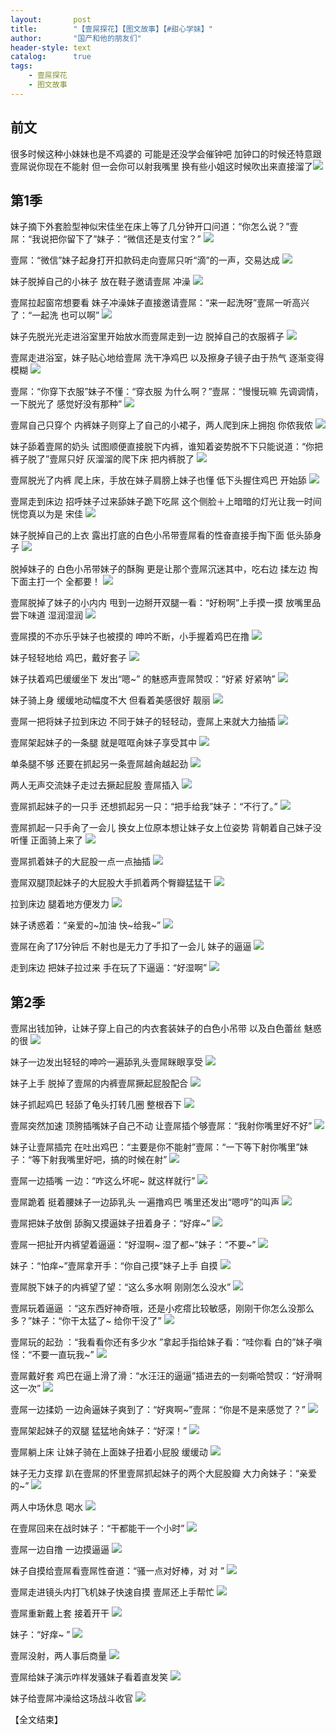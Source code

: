 ```yaml
---
layout:       post
title:        "【壹屌探花】【图文故事】【#甜心学妹】"
author:       "国产和他的朋友们"
header-style: text
catalog:      true
tags:
    - 壹屌探花
    - 图文故事
---
```


## 前文

很多时候这种小妹妹也是不鸡婆的 可能是还没学会催钟吧 加钟口的时候还特意跟壹屌说你现在不能射 但一会你可以射我嘴里 换有些小姐这时候吹出来直接溜了![](https://tju.7pzzv.us/tupian/forum/202501/29/144552lxxcmvme1c1eiave.gif)

## 第1季

妹子摘下外套脸型神似宋佳坐在床上等了几分钟开口问道：“你怎么说？”壹屌：“我说把你留下了”妹子：“微信还是支付宝？”
![](https://tju.7pzzv.us/tupian/forum/202502/21/151140i4eqhceezjjccjmz.gif)

壹屌：“微信”妹子起身打开扣款码走向壹屌只听“滴”的一声，交易达成
![](https://tju.7pzzv.us/tupian/forum/202502/21/151154wxa1jtpm6xprx21j.gif)

妹子脱掉自己的小袜子 放在鞋子邀请壹屌 冲澡
![](https://tju.7pzzv.us/tupian/forum/202502/21/151204y8weg6hr9qy6rr4t.gif)

壹屌拉起窗帘想要看 妹子冲澡妹子直接邀请壹屌：“来一起洗呀”壹屌一听高兴了：“一起洗 也可以啊”
![](https://tju.7pzzv.us/tupian/forum/202502/21/151213ablfegcjgjf787qc.gif)

妹子先脱光光走进浴室里开始放水而壹屌走到一边 脱掉自己的衣服裤子
![](https://tju.7pzzv.us/tupian/forum/202502/21/151223whnsgpdunh1dddgg.gif)

壹屌走进浴室，妹子贴心地给壹屌 洗干净鸡巴 以及擦身子镜子由于热气 逐渐变得模糊
![](https://tju.7pzzv.us/tupian/forum/202502/21/151233wnnljs5e45nvvvs0.gif)

壹屌：“你穿下衣服”妹子不懂：“穿衣服 为什么啊？”壹屌：“慢慢玩嘛 先调调情，一下脱光了 感觉好没有那种”
![](https://tju.7pzzv.us/tupian/forum/202502/21/151247gbrgb7i4iv9tigiw.gif)

壹屌自己只穿个 内裤妹子则穿上了自己的小裙子，两人爬到床上拥抱 你侬我侬
![](https://tju.7pzzv.us/tupian/forum/202502/21/151257u27hnj9zzyz0f279.gif)

妹子舔着壹屌的奶头 试图顺便直接脱下内裤，谁知着姿势脱不下只能说道：“你把裤子脱了”壹屌只好 灰溜溜的爬下床 把内裤脱了
![](https://tju.7pzzv.us/tupian/forum/202502/21/151307cgrlz9ok3lfbd9kf.gif)

壹屌脱光了内裤 爬上床，手放在妹子肩膀上妹子也懂 低下头握住鸡巴 开始舔
![](https://tju.7pzzv.us/tupian/forum/202502/21/151318iyhcibt5sss5iitt.gif)

壹屌走到床边 招呼妹子过来舔妹子跪下吃屌 这个侧脸＋上暗暗的灯光让我一时间恍惚真以为是 宋佳
![](https://tju.7pzzv.us/tupian/forum/202502/21/151331nd6nb8d3qqqd6hqq.gif)

妹子脱掉自己的上衣 露出打底的白色小吊带壹屌看的性奋直接手掏下面 低头舔身子
![](https://tju.7pzzv.us/tupian/forum/202502/21/151342hyedsun9ys591co4.gif)

脱掉妹子的 白色小吊带妹子的酥胸 更是让那个壹屌沉迷其中，吃右边 揉左边 掏下面主打一个 全都要！
![](https://tju.7pzzv.us/tupian/forum/202502/21/151352mpc34b3xtcd2mmm2.gif)

壹屌脱掉了妹子的小内内 甩到一边掰开双腿一看：“好粉啊”上手摸一摸 放嘴里品尝下味道 湿润湿润
![](https://tju.7pzzv.us/tupian/forum/202502/21/151405bcoua7a67zu5actu.gif)

壹屌摸的不亦乐乎妹子也被摸的 呻吟不断，小手握着鸡巴在撸
![](https://tju.7pzzv.us/tupian/forum/202502/21/151417lrng88q55dr83hz5.gif)

妹子轻轻地给 鸡巴，戴好套子
![](https://tju.7pzzv.us/tupian/forum/202502/21/151428kt77t5jc56a70aah.gif)

妹子扶着鸡巴缓缓坐下 发出“嗯~” 的魅惑声壹屌赞叹：“好紧 好紧呐”
![](https://tju.7pzzv.us/tupian/forum/202502/21/151436voisoganipcaqlfl.gif)

妹子骑上身 缓缓地动幅度不大 但看着美感很好 靓丽
![](https://tju.7pzzv.us/tupian/forum/202502/21/151446rc9uv8coqtutfy66.gif)

壹屌一把将妹子拉到床边 不同于妹子的轻轻动，壹屌上来就大力抽插
![](https://tju.7pzzv.us/tupian/forum/202502/21/151457smnjrl5chzmmgehg.gif)

壹屌架起妹子的一条腿 就是哐哐肏妹子享受其中
![](https://tju.7pzzv.us/tupian/forum/202502/21/151507yh6zthrcr0t6207f.gif)

单条腿不够 还要在抓起另一条壹屌越肏越起劲
![](https://tju.7pzzv.us/tupian/forum/202502/21/151518kmih08z0mca08pb8.gif)

两人无声交流妹子走过去撅起屁股 壹屌插入
![](https://tju.7pzzv.us/tupian/forum/202502/21/151529n61hffef7e467xfx.gif)

壹屌抓起妹子的一只手 还想抓起另一只：“把手给我”妹子：“不行了。”
![](https://tju.7pzzv.us/tupian/forum/202502/21/151539hr1qy11977z8u188.gif)

壹屌抓起一只手肏了一会儿 换女上位原本想让妹子女上位姿势 背朝着自己妹子没听懂 正面骑上来了
![](https://tju.7pzzv.us/tupian/forum/202502/21/151549o1y0e1hssm0kyd51.gif)

壹屌抓着妹子的大屁股一点一点抽插
![](https://tju.7pzzv.us/tupian/forum/202502/21/151559v0d09dlgdbidi909.gif)

壹屌双腿顶起妹子的大屁股大手抓着两个臀瓣猛猛干
![](https://tju.7pzzv.us/tupian/forum/202502/21/151609ms1mv55rer1scjd1.gif)

拉到床边 腿着地方便发力
![](https://tju.7pzzv.us/tupian/forum/202502/21/151616n5lbebuukzbb14uu.gif)

妹子诱惑着：“亲爱的~加油 快~给我~”
![](https://tju.7pzzv.us/tupian/forum/202502/21/151627ywpfqhprqupfwmww.gif)

壹屌在肏了17分钟后 不射也是无力了手扣了一会儿 妹子的逼逼
![](https://tju.7pzzv.us/tupian/forum/202502/21/151637wnyuigyhnpbjfhba.gif)

走到床边 把妹子拉过来 手在玩了下逼逼：“好湿啊”
![](https://tju.7pzzv.us/tupian/forum/202502/21/151656qwn5u45okxemvg4g.gif)

## 第2季

壹屌出钱加钟，让妹子穿上自己的内衣套装妹子的白色小吊带 以及白色蕾丝 魅惑的很
![](https://tju.7pzzv.us/tupian/forum/202502/21/151718swkono5w9n8l50oa.gif)

妹子一边发出轻轻的呻吟一遍舔乳头壹屌眯眼享受
![](https://tju.7pzzv.us/tupian/forum/202502/21/151743sf6nvcx6ip3zzcn1.gif)

妹子上手 脱掉了壹屌的内裤壹屌撅起屁股配合
![](https://tju.7pzzv.us/tupian/forum/202502/21/151754rz38qe8a3yawujeq.gif)

妹子抓起鸡巴 轻舔了龟头打转几圈 整根吞下
![](https://tju.7pzzv.us/tupian/forum/202502/21/151805hb9urpul9gzp9uz5.gif)

壹屌突然加速 顶胯插嘴妹子自己不动 让壹屌插个够壹屌：“我射你嘴里好不好”
![](https://tju.7pzzv.us/tupian/forum/202502/21/151817rx88pj8xp0rx9p30.gif)

妹子让壹屌插完 在吐出鸡巴：“主要是你不能射”壹屌：“一下等下射你嘴里”妹子：“等下射我嘴里好吧，搞的时候在射”
![](https://tju.7pzzv.us/tupian/forum/202502/21/151828kz8j1sj8ocg36iuo.gif)

壹屌一边插嘴 一边：“咋这么坏呢~ 就这样就行”
![](https://tju.7pzzv.us/tupian/forum/202502/21/151840cr2gxbaxhcojnbji.gif)

壹屌跪着 挺着腰妹子一边舔乳头 一遍撸鸡巴 嘴里还发出“嗯哼”的叫声
![](https://tju.7pzzv.us/tupian/forum/202502/21/151850tkkymjz4pfyympa4.gif)

壹屌把妹子放倒 舔胸又摸逼妹子扭着身子：“好痒~”
![](https://tju.7pzzv.us/tupian/forum/202502/21/151859vyyi0vasyw39unn5.gif)

壹屌一把扯开内裤望着逼逼：“好湿啊~ 湿了都~”妹子：“不要~”
![](https://tju.7pzzv.us/tupian/forum/202502/21/151907p8kttlw8alwet2ek.gif)

妹子：“怕痒~”壹屌拿开手：“你自己摸”妹子上手 自摸
![](https://tju.7pzzv.us/tupian/forum/202502/21/151913sp6brtybs6zltjpt.gif)

壹屌脱下妹子的内裤望了望：“这么多水啊 刚刚怎么没水”
![](https://tju.7pzzv.us/tupian/forum/202502/21/151924wpwmpye3o3vzpc8p.gif)

壹屌玩着逼逼 ：“这东西好神奇哦，还是小疙瘩比较敏感，刚刚干你怎么没那么多？”妹子：“你干太猛了~ 给你干没了”
![](https://tju.7pzzv.us/tupian/forum/202502/21/151935cntorntnpr446dy6.gif)

壹屌玩的起劲 ：“我看看你还有多少水 ”拿起手指给妹子看：“哇你看 白的”妹子嗔怪：“不要一直玩我~”
![](https://tju.7pzzv.us/tupian/forum/202502/21/151947ka00wk5g7ugau59i.gif)

壹屌戴好套 鸡巴在逼上滑了滑：“水汪汪的逼逼”插进去的一刻嘶哈赞叹：“好滑啊 这一次”
![](https://tju.7pzzv.us/tupian/forum/202502/21/151955awvim2wk2h3jx7kv.gif)

壹屌一边揉奶 一边肏逼妹子爽到了：“好爽啊~”壹屌：“你是不是来感觉了？”
![](https://tju.7pzzv.us/tupian/forum/202502/21/152007p9d494q34ddcz4dd.gif)

壹屌架起妹子的双腿 猛猛地肏妹子：“好深！”
![](https://tju.7pzzv.us/tupian/forum/202502/21/152018khsi3fvsz2p8sztf.gif)

壹屌躺上床 让妹子骑在上面妹子扭着小屁股 缓缓动
![](https://tju.7pzzv.us/tupian/forum/202502/21/152028le2sjinjiir7af2r.gif)

妹子无力支撑 趴在壹屌的怀里壹屌抓起妹子的两个大屁股瓣 大力肏妹子：“亲爱的~”
![](https://tju.7pzzv.us/tupian/forum/202502/21/152051mmdaczdm34a0ii0k.gif)

两人中场休息 喝水
![](https://tju.7pzzv.us/tupian/forum/202502/21/152101fcgwgrdmarpd55lr.gif)

在壹屌回来在战时妹子：“干都能干一个小时”
![](https://tju.7pzzv.us/tupian/forum/202502/21/152112f4amkjmmpgkmtjal.gif)

壹屌一边自撸 一边摸逼逼
![](https://tju.7pzzv.us/tupian/forum/202502/21/152123xtc0u9skgu7nibss.gif)

妹子自摸给壹屌看壹屌性奋道：“骚一点对好棒，对 对 ”
![](https://tju.7pzzv.us/tupian/forum/202502/21/152132dhu1vay1ace9aauu.gif)

壹屌走进镜头内打飞机妹子快速自摸 壹屌还上手帮忙
![](https://tju.7pzzv.us/tupian/forum/202502/21/152146v6950d9aa99aa6ug.gif)

壹屌重新戴上套 接着开干
![](https://tju.7pzzv.us/tupian/forum/202502/21/152156mrxpjo5aohzko5e5.gif)

妹子：“好痒~ ”
![](https://tju.7pzzv.us/tupian/forum/202502/21/152206nj0fd4pd1usc1uzu.gif)

壹屌没射，两人事后商量
![](https://tju.7pzzv.us/tupian/forum/202502/21/152218doq6wqwxzihoi6jh.gif)

壹屌给妹子演示咋样发骚妹子看着直发笑
![](https://tju.7pzzv.us/tupian/forum/202502/21/152229y44c4prrxrrz9j4r.gif)

妹子给壹屌冲澡给这场战斗收官
![](https://tju.7pzzv.us/tupian/forum/202502/21/152239alcdlcprugpsz1cc.gif)

【全文结束】